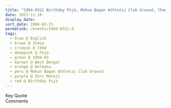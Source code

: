 ```yaml
---
title: "1994-0321 Birthday Pūjā, Mohun Bagan Athletic Club Ground, Chowringhee, Kolkata, West Bengal, India"
date: 2023-11-18
display_date: 
sort_date: 1994-03-21
permalink: /events/1994-0321-d
tags:
  - blue @ English
  - brown @ India
  - crimson @ 1994
  - deeppink @ Puja
  - green @ 1994-03
  - maroon @ West Bengal
  - orange @ Kolkata
  - peru @ Mohun Bagan Athletic Club Ground
  - purple @ Shri Mataji
  - red @ Birthday Puja
---
```


<wave-list>
  <list-title color="green" width="75">Key Quote</list-title>
  <list-item color="BlanchedAlmond"  width="200"></list-item>
  <list-item color="Lavender"></list-item>
  <list-item color="BlanchedAlmond"></list-item>
</wave-list>

<br>

<wave-list>
  <list-title color="green" width="75">Comments</list-title>
  <list-item color="BlanchedAlmond"  width="200"></list-item>
  <list-item color="Lavender"></list-item>
  <list-item color="BlanchedAlmond"></list-item>
</wave-list>
